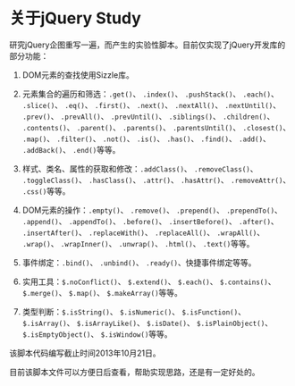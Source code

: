 # 关于jQuery Study

研究jQuery企图重写一遍，而产生的实验性脚本。目前仅实现了jQuery开发库的部分功能：

1. DOM元素的查找使用Sizzle库。

2. 元素集合的遍历和筛选：`.get()`、 `.index()`、 `.pushStack()`、 `.each()`、 `.slice()`、 `.eq()`、 `.first()`、 `.next()`、 `.nextAll()`、 `.nextUntil()`、 `.prev()`、 `.prevAll()`、 `.prevUntil()`、 `.siblings()`、 `.children()`、 `.contents()`、 `.parent()`、 `.parents()`、 `.parentsUntil()`、 `.closest()`、 `.map()`、 `.filter()`、 `.not()`、 `.is()`、 `.has()`、 `.find()`、 `.add()`、 `.addBack()`、 `.end()`等等。

3. 样式、类名、属性的获取和修改：`.addClass()`、 `.removeClass()`、 `.toggleClass()`、 `.hasClass()`、 `.attr()`、 `.hasAttr()`、 `.removeAttr()`、 `.css()`等等。

4. DOM元素的操作：`.empty()`、 `.remove()`、 `.prepend()`、 `.prependTo()`、 `.append()`、 `.appendTo()`、 `.before()`、 `.insertBefore()`、 `.after()`、 `.insertAfter()`、 `.replaceWith()`、 `.replaceAll()`、 `.wrapAll()`、 `.wrap()`、 `.wrapInner()`、 `.unwrap()`、 `.html()`、 `.text()`等等。

5. 事件绑定：`.bind()`、 `.unbind()`、 `.ready()`、快捷事件绑定等等。

6. 实用工具：`$.noConflict()`、 `$.extend()`、 `$.each()`、 `$.contains()`、 `$.merge()`、 `$.map()`、 `$.makeArray()`等等。

7. 类型判断：`$.isString()`、 `$.isNumeric()`、 `$.isFunction()`、 `$.isArray()`、 `$.isArrayLike()`、 `$.isDate()`、 `$.isPlainObject()`、 `$.isEmptyObject()`、 `$.isWindow()`等等。

该脚本代码编写截止时间2013年10月21日。

目前该脚本文件可以方便日后查看，帮助实现思路，还是有一定好处的。